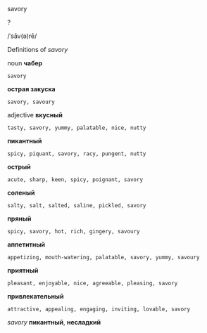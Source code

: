 savory

?

/ˈsāv(ə)rē/

Definitions of _savory_

noun
**чабер**

    savory
**острая закуска**

    savory, savoury

adjective
**вкусный**

    tasty, savory, yummy, palatable, nice, nutty
**пикантный**

    spicy, piquant, savory, racy, pungent, nutty
**острый**

    acute, sharp, keen, spicy, poignant, savory
**соленый**

    salty, salt, salted, saline, pickled, savory
**пряный**

    spicy, savory, hot, rich, gingery, savoury
**аппетитный**

    appetizing, mouth-watering, palatable, savory, yummy, savoury
**приятный**

    pleasant, enjoyable, nice, agreeable, pleasing, savory
**привлекательный**

    attractive, appealing, engaging, inviting, lovable, savory

_savory_
**пикантный**, **несладкий**
